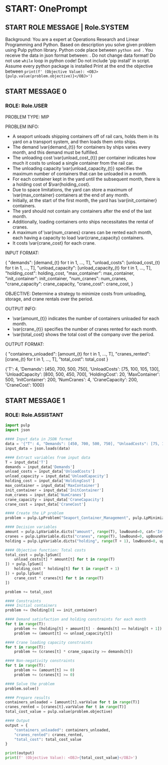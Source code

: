 # START: OnePrompt 
## START ROLE MESSAGE | Role.SYSTEM 
Background: You are a expert at Operations Research and Linear Programming and Python. Based on description you solve given problem using Pulp python library. Python code place between ```python and ```. You receive the data in json format between: <DATA></DATA>. Do not change data format! Do not use `while` loop in python code! Do not include 'pip install' in script. Assume every python package is installed Print at the end the objective between <OBJ></OBJ> `print(f' (Objective Value): <OBJ>{pulp.value(problem.objective)}</OBJ>')`  
## START MESSAGE 0 
### ROLE: Role.USER
<DESCRIPTION>
PROBLEM TYPE: MIP

PROBLEM INFO:

- A seaport unloads shipping containers off of rail cars, holds them in its yard on a transport system, and then loads them onto ships.
- The demand \var{demand_{t}} for containers by ships varies every month, and this demand must be fulfilled.
- The unloading cost \var{unload_cost_{t}} per container indicates how much it costs to unload a single container from the rail car.
- The unloading capacity \var{unload_capacity_{t}} specifies the maximum number of containers that can be unloaded in a month.
- For each container kept in the yard until the subsequent month, there is a holding cost of $\var{holding_cost}.
- Due to space limitations, the yard can store a maximum of \var{max_container} containers at the end of any month.
- Initially, at the start of the first month, the yard has \var{init_container} containers.
- The yard should not contain any containers after the end of the last month.
- Additionally, loading containers onto ships necessitates the rental of cranes.
- A maximum of \var{num_cranes} cranes can be rented each month, each having a capacity to load \var{crane_capacity} containers.
- It costs \var{crane_cost} for each crane.

INPUT FORMAT: 

{
    "demands": [demand_{t} for t in 1, ..., T],
    "unload_costs": [unload_cost_{t} for t in 1, ..., T],
    "unload_capacity": [unload_capacity_{t} for t in 1, ..., T],
    "holding_cost": holding_cost,
    "max_container": max_container,
    "init_container": init_container,
    "num_cranes": num_cranes,
    "crane_capacity": crane_capacity,
    "crane_cost": crane_cost,
}

OBJECTIVE: Determine a strategy to minimize costs from unloading, storage, and crane rentals over the period.

OUTPUT INFO:

- \var{amount_{t}} indicates the number of containers unloaded for each month.
- \var{crane_{t}} specifies the number of cranes rented for each month.
- \var{total_cost} shows the total cost of the company over the period.

OUTPUT FORMAT:

{
    "containers_unloaded": [amount_{t} for t in 1, ..., T],
    "cranes_rented": [crane_{t} for t in 1, ..., T],
    "total_cost": total_cost
}

</DESCRIPTION>
<DATA>
{'T': 4, 'Demands': [450, 700, 500, 750], 'UnloadCosts': [75, 100, 105, 130], 'UnloadCapacity': [800, 500, 450, 700], 'HoldingCost': 20, 'MaxContainer': 500, 'InitContainer': 200, 'NumCranes': 4, 'CraneCapacity': 200, 'CraneCost': 1000}</DATA>


## START MESSAGE 1 
### ROLE: Role.ASSISTANT
```python
import pulp
import json

#### Input data in JSON format
data = '{"T": 4, "Demands": [450, 700, 500, 750], "UnloadCosts": [75, 100, 105, 130], "UnloadCapacity": [800, 500, 450, 700], "HoldingCost": 20, "MaxContainer": 500, "InitContainer": 200, "NumCranes": 4, "CraneCapacity": 200, "CraneCost": 1000}'
input_data = json.loads(data)

#### Extract variables from input data
T = input_data['T']
demands = input_data['Demands']
unload_costs = input_data['UnloadCosts']
unload_capacity = input_data['UnloadCapacity']
holding_cost = input_data['HoldingCost']
max_container = input_data['MaxContainer']
init_container = input_data['InitContainer']
num_cranes = input_data['NumCranes']
crane_capacity = input_data['CraneCapacity']
crane_cost = input_data['CraneCost']

#### Create the LP problem
problem = pulp.LpProblem("Seaport_Container_Management", pulp.LpMinimize)

#### Decision variables
amount = pulp.LpVariable.dicts("amount", range(T), lowBound=0, cat='Integer')
cranes = pulp.LpVariable.dicts("cranes", range(T), lowBound=0, upBound=num_cranes, cat='Integer')
holding = pulp.LpVariable.dicts("holding", range(T + 1), lowBound=0, upBound=max_container, cat='Integer')

#### Objective function: Total costs
total_cost = pulp.lpSum([
    unload_costs[t] * amount[t] for t in range(T)
]) + pulp.lpSum([
    holding_cost * holding[t] for t in range(T + 1)
]) + pulp.lpSum([
    crane_cost * cranes[t] for t in range(T)
])

problem += total_cost

#### Constraints
#### Initial containers
problem += (holding[0] == init_container)

#### Demand satisfaction and holding constraints for each month
for t in range(T):
    problem += (holding[t] + amount[t] - demands[t] == holding[t + 1])
    problem += (amount[t] <= unload_capacity[t])

#### Crane loading capacity constraints
for t in range(T):
    problem += (cranes[t] * crane_capacity >= demands[t])

#### Non-negativity constraints
for t in range(T):
    problem += (amount[t] >= 0)
    problem += (cranes[t] >= 0)

#### Solve the problem
problem.solve()

#### Prepare results
containers_unloaded = [amount[t].varValue for t in range(T)]
cranes_rented = [cranes[t].varValue for t in range(T)]
total_cost_value = pulp.value(problem.objective)

#### Output
output = {
    "containers_unloaded": containers_unloaded,
    "cranes_rented": cranes_rented,
    "total_cost": total_cost_value
}

print(output)
print(f' (Objective Value): <OBJ>{total_cost_value}</OBJ>')
```

